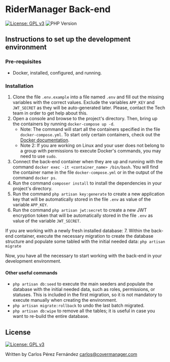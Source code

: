 # RiderManager Back-end

[![License: GPL v3](https://img.shields.io/badge/License-GPLv3-blue.svg)](https://www.gnu.org/licenses/gpl-3.0)
![PHP Version](https://img.shields.io/badge/PHP-%5E8.0-blue)

## Instructions to set up the development environment

### Pre-requisites

- Docker, installed, configured, and running.

### Installation

1. Clone the file `.env.example` into a file named `.env` and fill out the missing variables with the correct values. Exclude the variables `APP_KEY` and `JWT_SECRET` as they will be auto-generated later. Please, contact the Tech team in order to get help about this.
2. Open a console and browse to the project's directory. Then, bring up the containers by running `docker-compose up -d`.
    - Note: The command will start all the containers specified in the file `docker-compose.yml`. To start only certain containers, check out the [Docker documentation](https://docs.docker.com/compose/).
    - Note 2: If you are working on Linux and your user does not belong to a group with permissions to execute Docker's commands, you may need to use `sudo`.
3. Connect the back-end container when they are up and running with the command `docker exec -it <container_name> /bin/bash`. You will find the container name in the file `docker-compose.yml` or in the output of the command `docker ps`.
4. Run the command `composer install` to install the dependencies in your project's directory.
5. Run the command `php artisan key:generate` to create a new application key that will be automatically stored in the file `.env` as value of the variable `APP_KEY`.
6. Run the command `php artisan jwt:secret` to create a new JWT encryption token that will be automatically stored in the file `.env` as value of the variable `JWT_SECRET`.

If you are working with a newly fresh installed database:
7. Within the back-end container, execute the necessary migration to create the database structure and populate some tabled with the initial needed data: `php artisan migrate`
    
Now, you have all the necessary to start working with the back-end in your development environment.

#### Other useful commands

- `php artisan db:seed` to execute the main seeders and populate the database with the initial needed data, such as roles, permissions, or statuses. This is included in the first migration, so it is not mandatory to execute manually when creating the environment.
- `php artisan migrate:rollback` to undo the last batch migrated.
- `php artisan db:wipe` to remove all the tables; it is useful in case you want to re-build the entire database.

## License
[![License: GPL v3](https://img.shields.io/badge/License-GPLv3-blue.svg)](https://www.gnu.org/licenses/gpl-3.0)

Written by Carlos Pérez Fernández <carlos@covermanager.com>
